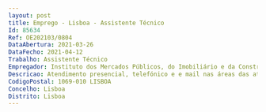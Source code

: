 ```yaml
--- 
layout: post
title: Emprego - Lisboa - Assistente Técnico
Id: 85634
Ref: OE202103/0804
DataAbertura: 2021-03-26
DataFecho: 2021-04-12
Trabalho: Assistente Técnico
Empregador: Instituto dos Mercados Públicos, do Imobiliário e da Construção, I.P.
Descricao: Atendimento presencial, telefónico e e mail nas áreas das atividades cuja regulação é da competência do IMPIC, I.P.  gestão de escalas, realização de relatórios mensais sobre a atividade desenvolvida nos postos de atendimento, análise e instrução de processos de ingresso de acesso às atividades reguladas, análise e registo de dados, colaboração e apoio aos restantes postos de atendimento no esclarecimento de dúvidas e de procedimentos.
CodigoPostal: 1069-010 LISBOA
Concelho: Lisboa
Distrito: Lisboa
--- 
```

